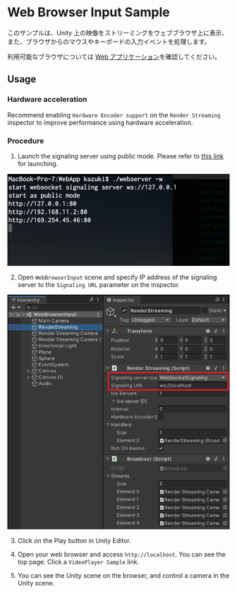 # Web Browser Input Sample

このサンプルは、Unity 上の映像をストリーミングをウェブブラウザ上に表示、また、ブラウザからのマウスやキーボードの入力イベントを処理します。

利用可能なブラウザについては [Web アプリケーション](webapp.md)を確認してください。

## Usage

### Hardware acceleration 

Recommend enabling `Hardware Encoder support` on the `Render Streaming` inspector to improve performance using hardware acceleration.

### Procedure

1. Launch the signaling server using public mode. Please refer to [this link](webapp.md) for launching.

![Launch web server](images/launch_webserver_public_mode.png)

2. Open `WebBrowserInput` scene and specify IP address of the signaling server to the `Signaling URL` parameter on the inspector.

![Signaling url on inspector](images/webbrowserinput_sample_signaling_url_on_inspector.png)

3. Click on the Play button in Unity Editor.

4. Open your web browser and access `http://localhost`. You can see the top page. Click a `VideoPlayer Sample` link.

5. You can see the Unity scene on the browser, and control a camera in the Unity scene.